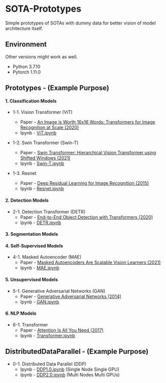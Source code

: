 # SOTA-Prototypes

Simple prototypes of SOTAs with dummy data for better vision of model architecture itself.

## Environment
Other versions might work as well.
- Python 3.7.10
- Pytorch 1.11.0

## Prototypes - (Example Purpose)

#### 1. Classification Models

- 1-1. Vision Transformer (ViT)
  - Paper - [An Image is Worth 16x16 Words: Transformers for Image Recognition at Scale (2020)](https://arxiv.org/pdf/2010.11929)
  - Ipynb - [ViT.ipynb](1-1.ViT/ViT.ipynb)

- 1-2. Swin Transformer (Swin-T)
  - Paper - [Swin Transformer: Hierarchical Vision Transformer using Shifted Windows (2021)](https://arxiv.org/pdf/2103.14030)
  - Ipynb - [Swin-T.ipynb](1-2.Swin-T/Swin-T.ipynb)

- 1-3. Resnet
  - Paper - [Deep Residual Learning for Image Recognition (2015)](https://arxiv.org/pdf/1512.03385)
  - Ipynb - [Resnet.ipynb](1-3.Resnet/Resnet.ipynb)


#### 2. Detection Models

- 2-1. Detection Transformer (DETR)
  - Paper - [End-to-End Object Detection with Transformers (2020)](https://arxiv.org/pdf/2005.12872)
  - Ipynb - [DETR.ipynb](2-1.DETR/DETR.ipynb)


#### 3. Segmentation Models


#### 4. Self-Supervised Models

- 4-1. Masked Autoencoder (MAE)
  - Paper - [Masked Autoencoders Are Scalable Vision Learners (2021)](https://arxiv.org/pdf/2111.06377)
  - Ipynb - [MAE.ipynb](4-1.MAE/MAE.ipynb)


#### 5. Unsupervised Models

- 5-1. Generative Adversarial Networks (GAN)
  - Paper - [Generative Adversarial Networks (2014)](https://arxiv.org/pdf/1406.2661)
  - Ipynb - [GAN.ipynb](5-1.GAN/GAN.ipynb)


#### 6. NLP Models

- 6-1. Transformer
  - Paper - [Attention Is All You Need (2017)](https://arxiv.org/pdf/1706.03762)
  - Ipynb - [Transformer.ipynb](6-1.Transformer/Transformer.ipynb)
  
  
## DistributedDataParallel - (Example Purpose)

- 0-1. Distributed Data Parallel (DDP)
  - Ipynb - [DDP1.0.ipynb](0-1.DDP/DDP1.0.ipynb) (Single Node Single GPU)
  - Ipynb - [DDP2.0.ipynb](0-1.DDP/DDP2.0.ipynb) (Multi Nodes Multi GPUs)
  
